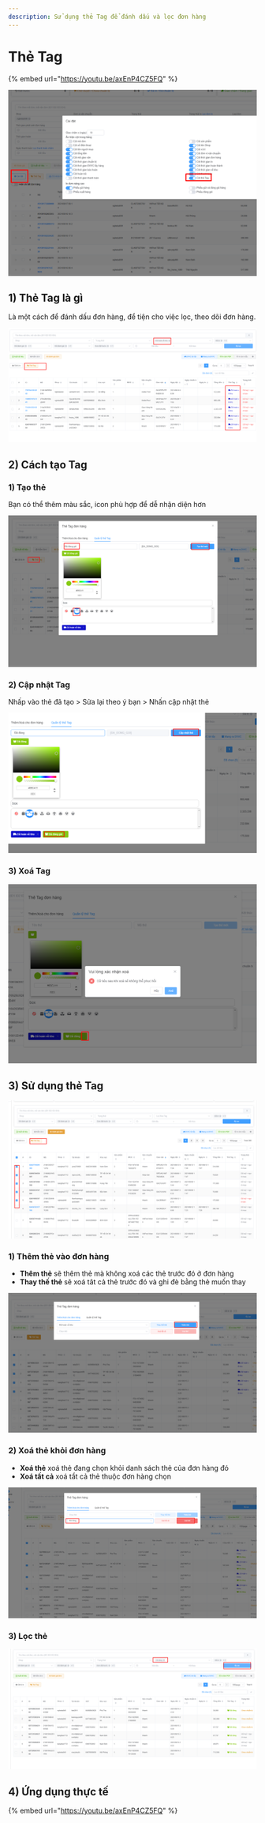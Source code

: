 ```yaml
---
description: Sử dụng thẻ Tag để đánh dấu và lọc đơn hàng
---
```


# Thẻ Tag

{% embed url="https://youtu.be/axEnP4CZ5FQ" %}

![](<../../../.gitbook/assets/image (11).png>)

## 1) Thẻ Tag là gì

Là một cách để đánh dấu đơn hàng, để tiện cho việc lọc, theo dõi đơn hàng.

![](<../../../.gitbook/assets/image (124).png>)

## 2) Cách tạo Tag

### 1) Tạo thẻ

Bạn có thể thêm màu sắc, icon phù hợp để dễ nhận diện hơn

![Menu Đơn hàng > Thẻ Tag > Tab quản lý](<../../../.gitbook/assets/image (71).png>)

### 2) Cập nhật Tag

Nhấp vào thẻ đã tạo > Sửa lại theo ý bạn > Nhấn cập nhật thẻ

![Mình đang đổi thẻ "Đã đóng gói" > thành > "Đã đóng"](<../../../.gitbook/assets/image (72).png>)

### 3) Xoá Tag

![Bấm vào biểu tượng dấu (X) > Để xoá thẻ](<../../../.gitbook/assets/image (73).png>)

## 3) Sử dụng thẻ Tag

![Bạn chọn đơn hàng](<../../../.gitbook/assets/image (75).png>)

### 1) Thêm thẻ vào đơn hàng

* **Thêm thẻ** sẽ thêm thẻ mà không xoá các thẻ trước đó ở đơn hàng
* **Thay thế thẻ** sẽ xoá tât cả thẻ trước đó và ghi đè bằng thẻ muốn thay

![Chọn đơn hàng > Chọn thẻ > Thêm thẻ](<../../../.gitbook/assets/image (76).png>)

### 2) Xoá thẻ khỏi đơn hàng

* **Xoá thẻ** xoá thẻ đang chọn khỏi danh sách thẻ của đơn hàng đó
* **Xoá tất cả** xoá tẩt cả thẻ thuộc đơn hàng chọn

![Chọn đơn hàng > Chọn thẻ > Xoá thẻ](<../../../.gitbook/assets/image (79).png>)

### 3) Lọc thẻ

![Chọn thẻ muốn lọc > Tìm kiếm](<../../../.gitbook/assets/image (80).png>)

## 4) Ứng dụng thực tế

{% embed url="https://youtu.be/axEnP4CZ5FQ" %}
